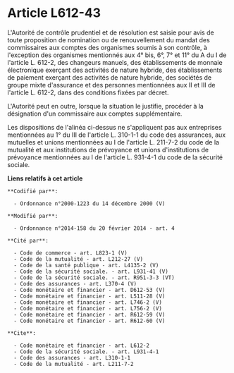 # Article L612-43

L'Autorité de contrôle prudentiel et de résolution est saisie pour avis de toute proposition de nomination ou de
renouvellement du mandat des commissaires aux comptes des organismes soumis à son contrôle, à l'exception des organismes
mentionnés aux 4° bis, 6°, 7° et 11° du A du I de l'article L. 612-2, des changeurs manuels, des établissements de monnaie
électronique exerçant des activités de nature hybride, des établissements de paiement exerçant des activités de nature
hybride, des sociétés de groupe mixte d'assurance et des personnes mentionnées aux II et III de l'article L. 612-2, dans des
conditions fixées par décret.

L'Autorité peut en outre, lorsque la situation le justifie, procéder à la désignation d'un commissaire aux comptes
supplémentaire. 

Les dispositions de l'alinéa ci-dessus ne s'appliquent pas aux entreprises mentionnées au 1° du III de l'article L. 310-1-1
du code des assurances, aux mutuelles et unions mentionnées au I de l'article L. 211-7-2 du code de la mutualité et aux
institutions de prévoyance et unions d'institutions de prévoyance mentionnées au I de l'article L. 931-4-1 du code de la
sécurité sociale.

**Liens relatifs à cet article**

	**Codifié par**:

	  - Ordonnance n°2000-1223 du 14 décembre 2000 (V)

	**Modifié par**:

	  - Ordonnance n°2014-158 du 20 février 2014 - art. 4

	**Cité par**:

	  - Code de commerce - art. L823-1 (V)
	  - Code de la mutualité - art. L212-27 (V)
	  - Code de la santé publique - art. L4135-2 (V)
	  - Code de la sécurité sociale. - art. L931-41 (V)
	  - Code de la sécurité sociale. - art. R951-3-3 (VT)
	  - Code des assurances - art. L370-4 (V)
	  - Code monétaire et financier - art. D612-53 (V)
	  - Code monétaire et financier - art. L511-28 (V)
	  - Code monétaire et financier - art. L746-2 (V)
	  - Code monétaire et financier - art. L756-2 (V)
	  - Code monétaire et financier - art. R612-59 (V)
	  - Code monétaire et financier - art. R612-60 (V)

	**Cite**:

	  - Code monétaire et financier - art. L612-2
	  - Code de la sécurité sociale. - art. L931-4-1
	  - Code des assurances - art. L310-1-1
	  - Code de la mutualité - art. L211-7-2
